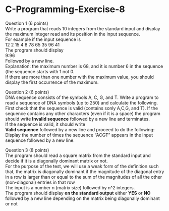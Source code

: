 # C-Programming-Exercise-8
Question 1 (6 points)  
Write a program that reads 10 integers from the standard input and display the maximum integer read and its position in the input sequence.  
For example if the input sequence is  
12 2 15 4 8 78 65 35 96 41  
The program should display  
9:96  
Followed by a new line.  
Explanation: the maximum number is 68, and it is number 6 in the sequence (the sequence starts with 1 not 0.  
If there are more than one number with the maximum value, you should display the first occurrence of the maximum.  

Question 2 (6 points)  
DNA sequence consists of the symbols A, C, G, and T. Write a program to read a sequence of DNA symbols (up to 250) and calculate the following.  
First check that the sequence is valid (contains sonly A,C,G, and T). If the sequence contains any other characters (even if it is a space) the program should write   **Invalid sequence** followed by a new line and terminates.  
If the sequence is valid, it should write  
**Valid sequence** followed by a new line and proceed to do the following:  
Display the number of times the sequence “ACGT” appears in the input sequence followed by a new line.   

Question 3 (8 points)  
The program should read a square matrix from the standard input and decide if it is a diagonally dominant matrix or not.  
For the purpose of the test, we will use a weak form of the definition such that, the matrix is diagonally dominant if the magnitude of the diagonal entry in a row is larger than or equal to the sum of the magnitudes of all the other (non-diagonal) entries in that row  
The input is a number n (matrix size) followed by n^2 integers.  
The program should display **on the standard output** either **YES** or **NO** followed by a new line depending on the matrix being diagonally dominant or not  
